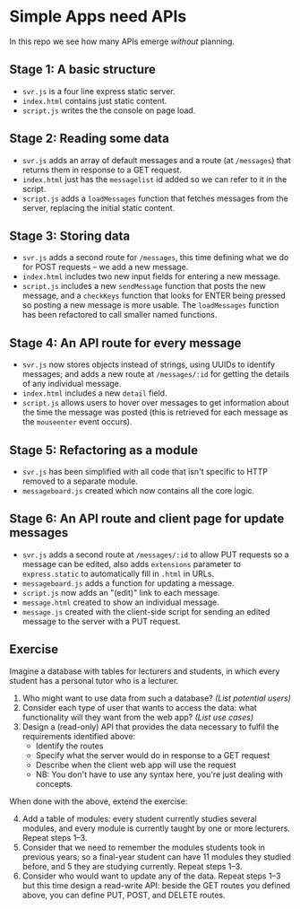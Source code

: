 # Simple Apps need APIs

In this repo we see how many APIs emerge _without_ planning.

## Stage 1: A basic structure

* `svr.js` is a four line express static server.
* `index.html` contains just static content.
* `script.js` writes the the console on page load.

## Stage 2: Reading some data

* `svr.js` adds an array of default messages and a route (at `/messages`) that returns them in response to a GET request.
* `index.html` just has the `messagelist` id added so we can refer to it in the script.
* `script.js` adds a `loadMessages` function that fetches messages from the server, replacing the initial static content.

## Stage 3: Storing data

* `svr.js` adds a second route for `/messages`, this time defining what we do for POST requests – we add a new message.
* `index.html` includes two new input fields for entering a new message.
* `script.js` includes a new `sendMessage` function that posts the new message, and a `checkKeys` function that looks for ENTER being pressed so posting a new message is more usable.  The `loadMessages` function has been refactored to call smaller named functions.

## Stage 4: An API route for every message

* `svr.js` now stores objects instead of strings, using UUIDs to identify messages; and adds a new route at `/messages/:id` for getting the details of any individual message.
* `index.html` includes a new `detail` field.
* `script.js` allows users to hover over messages to get information about the time the message was posted (this is retrieved for each message as the `mouseenter` event occurs).

## Stage 5: Refactoring as a module

* `svr.js` has been simplified with all code that isn't specific to HTTP removed to a separate module.
* `messageboard.js` created which now contains all the core logic.

## Stage 6: An API route and client page for update messages

* `svr.js` adds a second route at `/messages/:id` to allow PUT requests so a message can be edited, also adds `extensions` parameter to `express.static` to automatically fill in `.html` in URLs.
* `messageboard.js` adds a function for updating a message.
* `script.js` now adds an "(edit)" link to each message.
* `message.html` created to show an individual message.
* `message.js` created with the client-side script for sending an edited message to the server with a PUT request.

## Exercise


Imagine a database with tables for lecturers and students, in which every student has a personal tutor who is a lecturer.

1. Who might want to use data from such a database? _(List potential users)_
2. Consider each type of user that wants to access the data: what functionality will they want from the web app? _(List use cases)_
3. Design a (read-only) API that provides the data necessary to fulfil the requirements identified above:
   * Identify the routes
   * Specify what the server would do in response to a GET request
   * Describe when the client web app will use the request
   * NB: You don't have to use any syntax here, you're just dealing with concepts.

When done with the above, extend the exercise:

4. Add a table of modules: every student currently studies several modules, and every module is currently taught by one or more lecturers. Repeat steps 1–3.
5. Consider that we need to remember the modules students took in previous years; so a final-year student can have 11 modules they studied before, and 5 they are studying currently. Repeat steps 1–3.
6. Consider who would want to update any of the data. Repeat steps 1–3 but this time design a read-write API: beside the GET routes you defined above, you can define PUT, POST, and DELETE routes.
